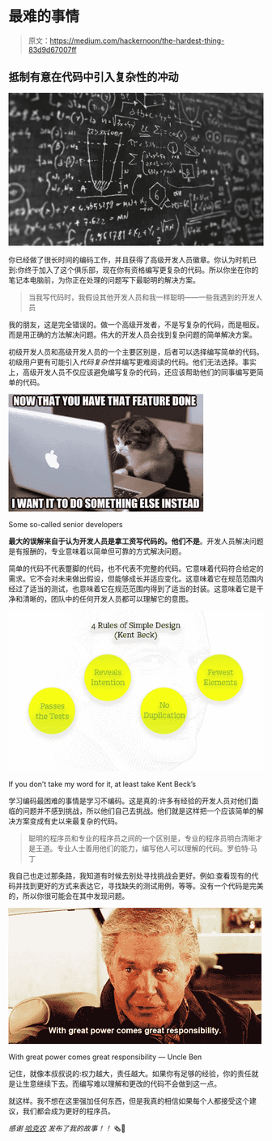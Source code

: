 # 最难的事情

> 原文：<https://medium.com/hackernoon/the-hardest-thing-83d9d67007ff>

## 抵制有意在代码中引入复杂性的冲动

![](img/84300a05c9b6b7810a34100862ab1eaf.png)

你已经做了很长时间的编码工作，并且获得了高级开发人员徽章。你认为时机已到:你终于加入了这个俱乐部，现在你有资格编写更复杂的代码。所以你坐在你的笔记本电脑前，为你正在处理的问题写下最聪明的解决方案。

> 当我写代码时，我假设其他开发人员和我一样聪明——一些我遇到的开发人员

我的朋友，这是完全错误的。做一个高级开发者，不是写复杂的代码，而是相反。而是用正确的方法解决问题。伟大的开发人员会找到复杂问题的简单解决方案。

初级开发人员和高级开发人员的一个主要区别是，后者可以选择编写简单的代码。初级用户更有可能引入*代码复杂性*并编写更难阅读的代码。他们无法选择。事实上，高级开发人员不仅应该避免编写复杂的代码，还应该帮助他们的同事编写更简单的代码。

![](img/4ce8b1b43ef1fe7ab6849e35138cd616.png)

Some so-called senior developers

**最大的误解来自于认为开发人员是拿工资写代码的。他们不是**。开发人员解决问题是有报酬的，专业意味着以简单但可靠的方式解决问题。

简单的代码不代表蹩脚的代码，也不代表不完整的代码。它意味着代码符合给定的需求。它不会对未来做出假设，但能够成长并适应变化。这意味着它在规范范围内经过了适当的测试，也意味着它在规范范围内得到了适当的封装。这意味着它是干净和清晰的，团队中的任何开发人员都可以理解它的意图。

![](img/6a7e4af90b77ccf32a981c165074a655.png)

If you don’t take my word for it, at least take Kent Beck’s

学习编码最困难的事情是学习不编码。这是真的:许多有经验的开发人员对他们面临的问题并不感到挑战，所以他们自己去挑战。他们就是这样把一个应该简单的解决方案变成有史以来最复杂的代码。

> 聪明的程序员和专业的程序员之间的一个区别是，专业的程序员明白清晰才是王道。专业人士善用他们的能力，编写他人可以理解的代码。罗伯特·马丁

我自己也走过那条路，我知道有时候去别处寻找挑战会更好。例如:查看现有的代码并找到更好的方式来表达它，寻找缺失的测试用例，等等。没有一个代码是完美的，所以你很可能会在其中发现问题。

![](img/4a4beccce2cb56ef307633302ab1279d.png)

With great power comes great responsibility — Uncle Ben

记住，就像本叔叔说的:权力越大，责任越大。如果你有足够的经验，你的责任就是让生意继续下去。而编写难以理解和更改的代码不会做到这一点。

就这样。我不想在这里强加任何东西，但是我真的相信如果每个人都接受这个建议，我们都会成为更好的程序员。

*感谢* [*哈克农*](https://medium.com/u/4a8a924edf41?source=post_page-----83d9d67007ff--------------------------------) *发布了我的故事！！* 🗞🦄
